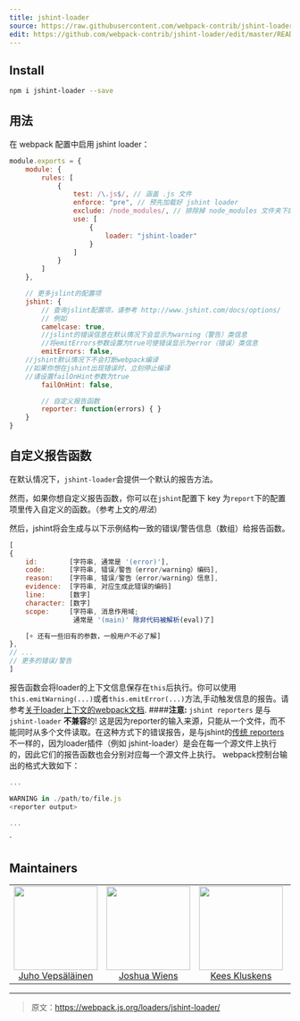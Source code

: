 ```yaml
---
title: jshint-loader
source: https://raw.githubusercontent.com/webpack-contrib/jshint-loader/master/README.md
edit: https://github.com/webpack-contrib/jshint-loader/edit/master/README.md
---
```

## Install

```bash
npm i jshint-loader --save
```

## 用法

在 webpack 配置中启用 jshint loader：

``` javascript
module.exports = {
	module: {
		rules: [
			{
				test: /\.js$/, // 涵盖 .js 文件
				enforce: "pre", // 预先加载好 jshint loader
				exclude: /node_modules/, // 排除掉 node_modules 文件夹下的所有文件
				use: [
					{
						loader: "jshint-loader"
					}
				]
			}
		]
	},

	// 更多jslint的配置项
	jshint: {
		// 查询jslint配置项，请参考 http://www.jshint.com/docs/options/
		// 例如
		camelcase: true,
		//jslint的错误信息在默认情况下会显示为warning（警告）类信息
		//将emitErrors参数设置为true可使错误显示为error（错误）类信息
		emitErrors: false,
    //jshint默认情况下不会打断webpack编译
    //如果你想在jshint出现错误时，立刻停止编译
    //请设置failOnHint参数为true
		failOnHint: false,

		// 自定义报告函数
		reporter: function(errors) { }
	}
}
```

## 自定义报告函数
在默认情况下，`jshint-loader`会提供一个默认的报告方法。

然而，如果你想自定义报告函数，你可以在`jshint`配置下 key 为`report`下的配置项里传入自定义的函数。（参考上文的*用法*）

然后，jshint将会生成与以下示例结构一致的错误/警告信息（数组）给报告函数。
```js
[
{
    id:        [字符串, 通常是 '(error)'],
    code:      [字符串, 错误/警告（error/warning）编码],
    reason:    [字符串, 错误/警告（error/warning）信息],
    evidence:  [字符串, 对应生成此错误的编码]
    line:      [数字]
    character: [数字]
    scope:     [字符串, 消息作用域;
                通常是 '(main)' 除非代码被解析(eval)了]

    [+ 还有一些旧有的参数，一般用户不必了解]
},
// ...
// 更多的错误/警告
]
```
报告函数会将loader的上下文信息保存在`this`后执行。你可以使用`this.emitWarning(...)`或者`this.emitError(...)`方法,手动触发信息的报告。请参考[关于loader上下文的webpack文档](https://webpack.js.org/api/loaders/#the-loader-context).
####**注意:** `jshint reporters` 是与  `jshint-loader` **不兼容**的!
这是因为reporter的输入来源，只能从一个文件，而不能同时从多个文件读取。在这种方式下的错误报告，是与jshint的[传统 reporters ](http://www.jshint.com/docs/reporters/) 不一样的，因为loader插件（例如 jshint-loader）是会在每一个源文件上执行的，因此它们的报告函数也会分别对应每一个源文件上执行。
webpack控制台输出的格式大致如下：
```js
...

WARNING in ./path/to/file.js
<reporter output>

...
```
`

## Maintainers

<table>
  <tbody>
    <tr>
      <td align="center">
        <img width="150" height="150"
        src="https://avatars3.githubusercontent.com/u/166921?v=3&s=150">
        </br>
        <a href="https://github.com/bebraw">Juho Vepsäläinen</a>
      </td>
      <td align="center">
        <img width="150" height="150"
        src="https://avatars2.githubusercontent.com/u/8420490?v=3&s=150">
        </br>
        <a href="https://github.com/d3viant0ne">Joshua Wiens</a>
      </td>
      <td align="center">
        <img width="150" height="150"
        src="https://avatars3.githubusercontent.com/u/533616?v=3&s=150">
        </br>
        <a href="https://github.com/SpaceK33z">Kees Kluskens</a>
      </td>
      <td align="center">
        <img width="150" height="150"
        src="https://avatars3.githubusercontent.com/u/3408176?v=3&s=150">
        </br>
        <a href="https://github.com/TheLarkInn">Sean Larkin</a>
      </td>
    </tr>
  <tbody>
</table>


[npm]: https://img.shields.io/npm/v/jshint-loader.svg
[npm-url]: https://npmjs.com/package/jshint-loader

[deps]: https://david-dm.org/webpack-contrib/jshint-loader.svg
[deps-url]: https://david-dm.org/webpack-contrib/jshint-loader

[chat]: https://img.shields.io/badge/gitter-webpack%2Fwebpack-brightgreen.svg
[chat-url]: https://gitter.im/webpack/webpack

[test]: http://img.shields.io/travis/webpack-contrib/jshint-loader.svg
[test-url]: https://travis-ci.org/webpack-contrib/jshint-loader

***

> 原文：https://webpack.js.org/loaders/jshint-loader/